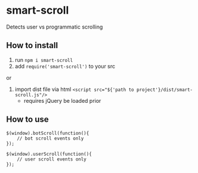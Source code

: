 # smart-scroll
Detects user vs programmatic scrolling

## How to install
1. run `npm i smart-scroll`
2. add `require('smart-scroll')` to your src

or

1. import dist file via html `<script src="${'path to project'}/dist/smart-scroll.js"/>`
    - requires jQuery be loaded prior


## How to use
```
$(window).botScroll(function(){
    // bot scroll events only
});

$(window).userScroll(function(){
    // user scroll events only
});
```


